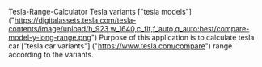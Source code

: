 Tesla-Range-Calculator
Tesla variants ["tesla models"] ("https://digitalassets.tesla.com/tesla-contents/image/upload/h_923,w_1640,c_fit,f_auto,q_auto:best/compare-model-y-long-range.png")
Purpose of this application is to calculate tesla car ["tesla car variants"] ("https://www.tesla.com/compare")  range according to the variants.

